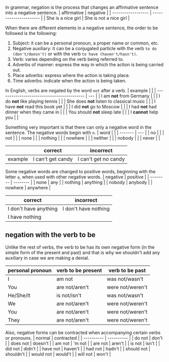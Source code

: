 In grammar, negation is the process that changes an affirmative sentence into a negative sentence.
| affirmative        | negative               |
| ------------------ | ---------------------- |
| She is a nice girl | She is not a nice girl |

When there are different elements in a negative sentence, the order to be followed is the following:
1. Subject: it can be a personal pronoun, a proper name or common, etc.
2. Negative auxiliary: it can be a conjugated particle with the verb `to do (don't/doesn't)` or with the verb `to have (haven't/hasn't)`.
3. Verb: varies depending on the verb being referred to.
4. Adverbs of manner: express the way in which the action is being carried out.
5. Place adverbs: express where the action is taking place.
6. Time adverbs: indicate when the action is being taken.

In English, verbs are negated by the word `not` after a verb.
| example                                    |     |
| ------------------------------------------ | --- |
| I am **not** from Germany                  |     |
| I do **not** like playing tennis           |     |
| She does **not** listen to classical music |     |
| I have **not** read this book yet          |     |
| I did **not** go to Moscow                 |     |
| I had **not** had dinner when they came in |     |
| You should **not** sleep late              |     |
| I **cannot** help you                      |     |

Something very important is that there can only a negative word in the sentence. The negative words begin with `n`.
| word    |     |
| ------- | --- |
| no      |     |
| not     |     |
| none    |     |
| nothing |     |
| nowhere |     |
| neither |     |
| nobody  |     |
| never   |     |

|         | correct           | incorrect            |
| ------- | ----------------- | -------------------- |
| example | I can't get candy | I can't get no candy |

Some negative words are changed to positive words, beginning with the letter `a`, when used with other negative words.
| negative | positive |
| -------- | -------- |
| none     | any      |
| nothing  | anything |
| nobody   | anybody  |
| nowhere  | anywhere |

| correct               | incorrect            |
| --------------------- | -------------------- |
| I don't have anything | I don't have nothing |
| I have nothing        |                      |

## negation with the verb to be
Unlike the rest of verbs, the verb to be has its own negative form (in the simple form of the present and past) and that is why we shouldn't add any auxiliary in case we are making a denial.

| personal pronoun | verb to be present | verb to be past  |
| ---------------- | ------------------ | ---------------- |
| I                | am not             | was not/wasn't   |
| You              | are not/aren't     | were not/weren't |
| He/She/It        | is not/isn't       | was not/wasn't   |
| We               | are not/aren't     | were not/weren't |
| You              | are not/aren't     | were not/weren't |
| They             | are not/aren't     | were not/weren't |

Also, negative forms can be contracted when accompanying certain verbs or pronouns.
| normal     | contracted |
| ---------- | ---------- |
| do not     | don't      |
| does not   | doesn't    |
| am not     | 'm not     |
| are not    | aren't     |
| is not     | isn't      |
| did not    | didn't     |
| have not   | haven't    |
| had not    | hadn't     |
| should not | shouldn't  |
| would not  | would't    |
| will not   | won't      |
